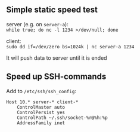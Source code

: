 ## Simple static speed test

server (e.g. on `server-a`):  
`while true; do nc -l 1234 >/dev/null; done`

client:  
`sudo dd if=/dev/zero bs=1024k | nc server-a 1234`

It will push data to server until it is ended


## Speed up SSH-commands

Add to `/etc/ssh/ssh_config`:

```
Host 10.* server-* client-*
    ControlMaster auto
    ControlPersist yes
    ControlPath ~/.ssh/socket-%r@%h:%p
    AddressFamily inet
```
